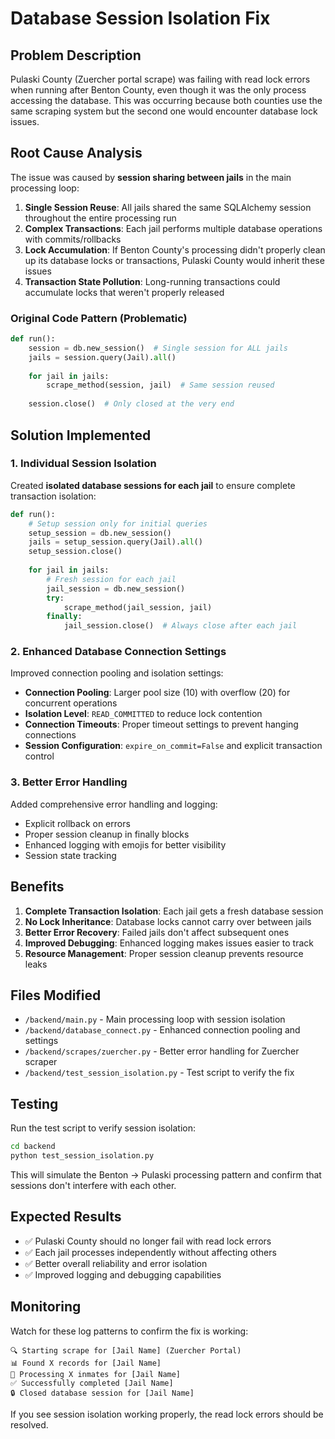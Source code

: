 # Database Session Isolation Fix

## Problem Description

Pulaski County (Zuercher portal scrape) was failing with read lock errors when running after Benton County, even though it was the only process accessing the database. This was occurring because both counties use the same scraping system but the second one would encounter database lock issues.

## Root Cause Analysis

The issue was caused by **session sharing between jails** in the main processing loop:

1. **Single Session Reuse**: All jails shared the same SQLAlchemy session throughout the entire processing run
2. **Complex Transactions**: Each jail performs multiple database operations with commits/rollbacks  
3. **Lock Accumulation**: If Benton County's processing didn't properly clean up its database locks or transactions, Pulaski County would inherit these issues
4. **Transaction State Pollution**: Long-running transactions could accumulate locks that weren't properly released

### Original Code Pattern (Problematic)
```python
def run():
    session = db.new_session()  # Single session for ALL jails
    jails = session.query(Jail).all()
    
    for jail in jails:
        scrape_method(session, jail)  # Same session reused
    
    session.close()  # Only closed at the very end
```

## Solution Implemented

### 1. Individual Session Isolation
Created **isolated database sessions for each jail** to ensure complete transaction isolation:

```python
def run():
    # Setup session only for initial queries
    setup_session = db.new_session()
    jails = setup_session.query(Jail).all()
    setup_session.close()
    
    for jail in jails:
        # Fresh session for each jail
        jail_session = db.new_session()
        try:
            scrape_method(jail_session, jail)
        finally:
            jail_session.close()  # Always close after each jail
```

### 2. Enhanced Database Connection Settings
Improved connection pooling and isolation settings:

- **Connection Pooling**: Larger pool size (10) with overflow (20) for concurrent operations
- **Isolation Level**: `READ_COMMITTED` to reduce lock contention
- **Connection Timeouts**: Proper timeout settings to prevent hanging connections
- **Session Configuration**: `expire_on_commit=False` and explicit transaction control

### 3. Better Error Handling
Added comprehensive error handling and logging:

- Explicit rollback on errors
- Proper session cleanup in finally blocks
- Enhanced logging with emojis for better visibility
- Session state tracking

## Benefits

1. **Complete Transaction Isolation**: Each jail gets a fresh database session
2. **No Lock Inheritance**: Database locks cannot carry over between jails
3. **Better Error Recovery**: Failed jails don't affect subsequent ones
4. **Improved Debugging**: Enhanced logging makes issues easier to track
5. **Resource Management**: Proper session cleanup prevents resource leaks

## Files Modified

- `/backend/main.py` - Main processing loop with session isolation
- `/backend/database_connect.py` - Enhanced connection pooling and settings
- `/backend/scrapes/zuercher.py` - Better error handling for Zuercher scraper
- `/backend/test_session_isolation.py` - Test script to verify the fix

## Testing

Run the test script to verify session isolation:

```bash
cd backend
python test_session_isolation.py
```

This will simulate the Benton → Pulaski processing pattern and confirm that sessions don't interfere with each other.

## Expected Results

- ✅ Pulaski County should no longer fail with read lock errors
- ✅ Each jail processes independently without affecting others
- ✅ Better overall reliability and error isolation
- ✅ Improved logging and debugging capabilities

## Monitoring

Watch for these log patterns to confirm the fix is working:

```
🔍 Starting scrape for [Jail Name] (Zuercher Portal)
📊 Found X records for [Jail Name] 
💾 Processing X inmates for [Jail Name]
✅ Successfully completed [Jail Name]
🔒 Closed database session for [Jail Name]
```

If you see session isolation working properly, the read lock errors should be resolved.
